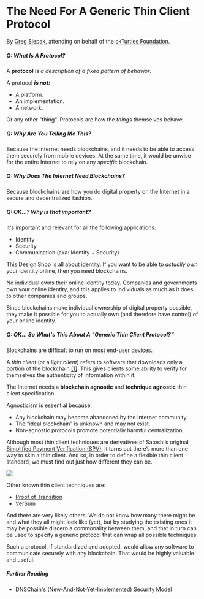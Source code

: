 # The Need For A Generic Thin Client Protocol

By [Greg Slepak](https://twitter.com/taoeffect), attending on behalf of the [okTurtles Foundation](https://okturtles.com/).

##### Q: What Is A Protocol?

A __protocol__ is *a description of a fixed pattern of behavior*.

A protocol ***is not:***

- A platform.
- An implementation.
- A network.

Or any other "thing". Protocols are how the _things_ themselves behave.

##### Q: Why Are You Telling Me This?

Because the Internet needs blockchains, and it needs to be able to access them securely from mobile devices. At the same time, it would be unwise for the entire Internet to rely on any _specific_ blockchain.

##### Q: Why Does The Internet Need Blockchains?

Because blockchains are how you do digital property on the Internet in a secure and decentralized fashion.

##### Q: OK...? Why is that important?

It's important and relevant for all the following applications:

- Identity
- Security
- Communication (aka: Identity + Security)

This Design Shop is all about identity. If you want to be able to *actually own* your identity online, then you need blockchains.

No individual owns their online identity today. Companies and governments own your online identity, and this applies to individuals as much as it does to other companies and groups.

Since blockchains make individual ownership of digital property possible, they make it possible for you to actually own (and therefore have control) of your online identity.

##### Q: OK... So What's This About A "Generic Thin Client Protocol?"

Blockchains are difficult to run on most end-user devices.

A _thin client_ (or a _light client_) refers to software that downloads only a portion of the blockchain [[1]](https://en.bitcoin.it/w/index.php?title=Thin_Client_Security&oldid=56863). This gives clients some ability to verify for themselves the authenticity of information within it.

The Internet needs a __blockchain agnostic__ and __technique agnostic__ thin client specification.

Agnosticism is essential because:

- Any blockchain may become abandoned by the Internet community.
- The “ideal blockchain” is unknown and may not exist.
- Non-agnostic protocols promote potentially harmful centralization.

Although most thin client techniques are derivatives of Satoshi’s original [Simplified Payment Verification (SPV)](https://en.bitcoin.it/wiki/Thin_Client_Security), it turns out there’s more than one way to skin a thin client. And so, in order to define a flexible thin client standard, we must find out just how different they can be.

![](https://okturtles.com/other/images/Thin-Client-land-2.jpg)

Other known thin client techniques are:

- [Proof of Transition](https://blog.okturtles.com/2015/06/proof-of-transition-new-thin-client-technique-for-blockchains/)
- [VerSum](https://people.csail.mit.edu/nickolai/papers/vandenhooff-versum.pdf)

And there are very likely others. We do not know how many there might be and what they all might look like (yet), but by studying the existing ones it may be possible discern a commonality between them, and that in turn can be used to specify a generic protocol that can wrap all possible techniques.

Such a protocol, if standardized and adopted, would allow any software to communicate securely with any blockchain. That would be highly valuable and useful.

##### Further Reading

- [DNSChain's (New-And-Not-Yet-Implemented) Security Model](https://github.com/okTurtles/dnschain/blob/master/docs/Security-Model.md)
